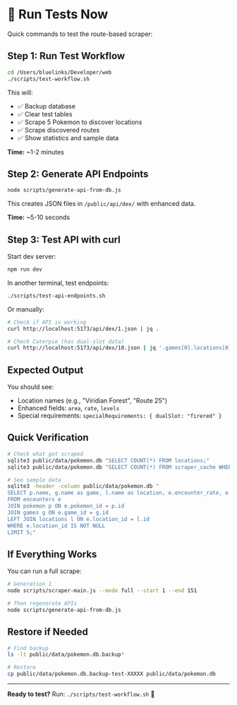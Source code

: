 # 🧪 Run Tests Now

Quick commands to test the route-based scraper:

## Step 1: Run Test Workflow

```bash
cd /Users/bluelinks/Developer/web
./scripts/test-workflow.sh
```

This will:

-   ✅ Backup database
-   ✅ Clear test tables
-   ✅ Scrape 5 Pokemon to discover locations
-   ✅ Scrape discovered routes
-   ✅ Show statistics and sample data

**Time:** ~1-2 minutes

## Step 2: Generate API Endpoints

```bash
node scripts/generate-api-from-db.js
```

This creates JSON files in `/public/api/dex/` with enhanced data.

**Time:** ~5-10 seconds

## Step 3: Test API with curl

Start dev server:

```bash
npm run dev
```

In another terminal, test endpoints:

```bash
./scripts/test-api-endpoints.sh
```

Or manually:

```bash
# Check if API is working
curl http://localhost:5173/api/dex/1.json | jq .

# Check Caterpie (has dual-slot data)
curl http://localhost:5173/api/dex/10.json | jq '.games[0].locations[0]'
```

## Expected Output

You should see:

-   Location names (e.g., "Viridian Forest", "Route 25")
-   Enhanced fields: `area`, `rate`, `levels`
-   Special requirements: `specialRequirements: { dualSlot: "firered" }`

## Quick Verification

```bash
# Check what got scraped
sqlite3 public/data/pokemon.db "SELECT COUNT(*) FROM locations;"
sqlite3 public/data/pokemon.db "SELECT COUNT(*) FROM scraper_cache WHERE status = 'complete';"

# See sample data
sqlite3 -header -column public/data/pokemon.db "
SELECT p.name, g.name as game, l.name as location, e.encounter_rate, e.level_range
FROM encounters e
JOIN pokemon p ON e.pokemon_id = p.id
JOIN games g ON e.game_id = g.id
LEFT JOIN locations l ON e.location_id = l.id
WHERE e.location_id IS NOT NULL
LIMIT 5;"
```

## If Everything Works

You can run a full scrape:

```bash
# Generation 1
node scripts/scraper-main.js --mode full --start 1 --end 151

# Then regenerate APIs
node scripts/generate-api-from-db.js
```

## Restore if Needed

```bash
# Find backup
ls -lt public/data/pokemon.db.backup*

# Restore
cp public/data/pokemon.db.backup-test-XXXXX public/data/pokemon.db
```

---

**Ready to test?** Run: `./scripts/test-workflow.sh` 🚀
